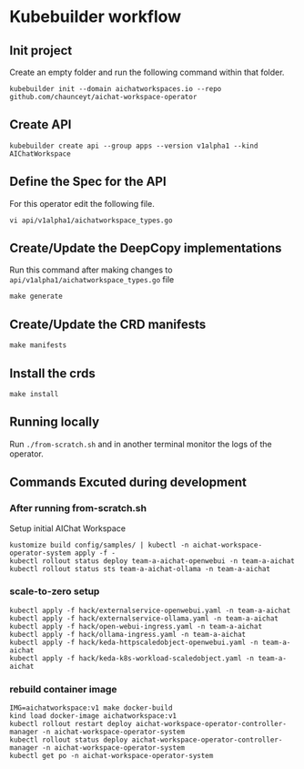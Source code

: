 # Kubebuilder workflow

## Init project

Create an empty folder and run the following command within that folder.

```
kubebuilder init --domain aichatworkspaces.io --repo github.com/chaunceyt/aichat-workspace-operator
```

## Create API

```
kubebuilder create api --group apps --version v1alpha1 --kind AIChatWorkspace
```

## Define the Spec for the API

For this operator edit the following file.

```
vi api/v1alpha1/aichatworkspace_types.go
```

## Create/Update the DeepCopy implementations

Run this command after making changes to `api/v1alpha1/aichatworkspace_types.go` file

```
make generate
```

## Create/Update the CRD manifests

```
make manifests
```

## Install the crds

```
make install
```

## Running locally

Run `./from-scratch.sh` and in another terminal monitor the logs of the operator.

## Commands Excuted during development

### After running from-scratch.sh

Setup initial AIChat Workspace

```
kustomize build config/samples/ | kubectl -n aichat-workspace-operator-system apply -f -
kubectl rollout status deploy team-a-aichat-openwebui -n team-a-aichat
kubectl rollout status sts team-a-aichat-ollama -n team-a-aichat
```

### scale-to-zero setup

```
kubectl apply -f hack/externalservice-openwebui.yaml -n team-a-aichat
kubectl apply -f hack/externalservice-ollama.yaml -n team-a-aichat
kubectl apply -f hack/open-webui-ingress.yaml -n team-a-aichat
kubectl apply -f hack/ollama-ingress.yaml -n team-a-aichat
kubectl apply -f hack/keda-httpscaledobject-openwebui.yaml -n team-a-aichat
kubectl apply -f hack/keda-k8s-workload-scaledobject.yaml -n team-a-aichat
```

### rebuild container image

```
IMG=aichatworkspace:v1 make docker-build
kind load docker-image aichatworkspace:v1
kubectl rollout restart deploy aichat-workspace-operator-controller-manager -n aichat-workspace-operator-system
kubectl rollout status deploy aichat-workspace-operator-controller-manager -n aichat-workspace-operator-system
kubectl get po -n aichat-workspace-operator-system
```
